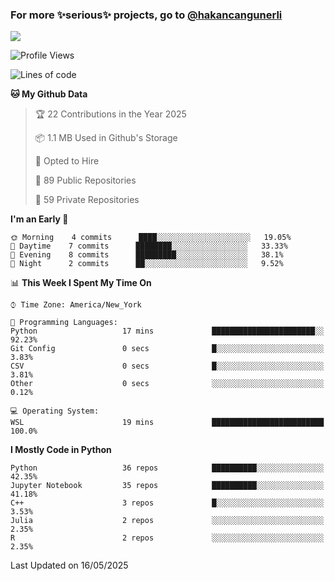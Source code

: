 ### For more ✨serious✨ projects, go to [@hakancangunerli](https://github.com/hakancangunerli)

![](https://github-readme-stats.vercel.app/api/top-langs/?username=johngunerli&layout=compact&hide=jupyter%20notebook,tex,html,shell,CSS,Ruby,Makefile,EmberScript,MATLAB,C&langs_count=6&exclude_repo=2015-csharp,gt_code,gsu_code,uga_code,uga_robotics)

<!--START_SECTION:waka-->
![Profile Views](http://img.shields.io/badge/Profile%20Views-0-blue)

![Lines of code](https://img.shields.io/badge/From%20Hello%20World%20I%27ve%20Written-481197%20lines%20of%20code-blue)

**🐱 My Github Data** 

> 🏆 22 Contributions in the Year 2025
 > 
> 📦 1.1 MB Used in Github's Storage 
 > 
> 💼 Opted to Hire
 > 
> 📜 89 Public Repositories 
 > 
> 🔑 59 Private Repositories  
 > 
**I'm an Early 🐤** 

```text
🌞 Morning    4 commits      ████░░░░░░░░░░░░░░░░░░░░░   19.05% 
🌆 Daytime    7 commits      ████████░░░░░░░░░░░░░░░░░   33.33% 
🌃 Evening    8 commits      █████████░░░░░░░░░░░░░░░░   38.1% 
🌙 Night      2 commits      ██░░░░░░░░░░░░░░░░░░░░░░░   9.52%

```


📊 **This Week I Spent My Time On** 

```text
⌚︎ Time Zone: America/New_York

💬 Programming Languages: 
Python                   17 mins             ███████████████████████░░   92.23% 
Git Config               0 secs              █░░░░░░░░░░░░░░░░░░░░░░░░   3.83% 
CSV                      0 secs              █░░░░░░░░░░░░░░░░░░░░░░░░   3.81% 
Other                    0 secs              ░░░░░░░░░░░░░░░░░░░░░░░░░   0.12%

💻 Operating System: 
WSL                      19 mins             █████████████████████████   100.0%

```

**I Mostly Code in Python** 

```text
Python                   36 repos            ██████████░░░░░░░░░░░░░░░   42.35% 
Jupyter Notebook         35 repos            ██████████░░░░░░░░░░░░░░░   41.18% 
C++                      3 repos             █░░░░░░░░░░░░░░░░░░░░░░░░   3.53% 
Julia                    2 repos             ░░░░░░░░░░░░░░░░░░░░░░░░░   2.35% 
R                        2 repos             ░░░░░░░░░░░░░░░░░░░░░░░░░   2.35%

```



 Last Updated on 16/05/2025
<!--END_SECTION:waka-->


